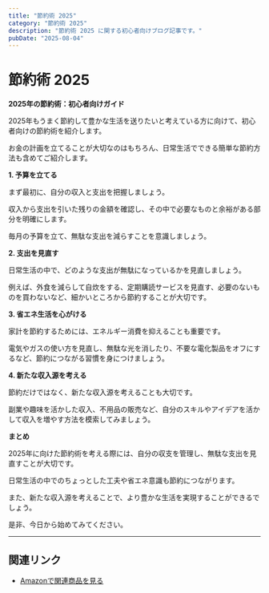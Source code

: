 ```yaml
---
title: "節約術 2025"
category: "節約術 2025"
description: "節約術 2025 に関する初心者向けブログ記事です。"
pubDate: "2025-08-04"
---
```


# 節約術 2025

**2025年の節約術：初心者向けガイド**

2025年もうまく節約して豊かな生活を送りたいと考えている方に向けて、初心者向けの節約術を紹介します。

お金の計画を立てることが大切なのはもちろん、日常生活でできる簡単な節約方法も含めてご紹介します。



**1. 予算を立てる**

まず最初に、自分の収入と支出を把握しましょう。

収入から支出を引いた残りの金額を確認し、その中で必要なものと余裕がある部分を明確にします。

毎月の予算を立て、無駄な支出を減らすことを意識しましょう。



**2. 支出を見直す**

日常生活の中で、どのような支出が無駄になっているかを見直しましょう。

例えば、外食を減らして自炊をする、定期購読サービスを見直す、必要のないものを買わないなど、細かいところから節約することが大切です。



**3. 省エネ生活を心がける**

家計を節約するためには、エネルギー消費を抑えることも重要です。

電気やガスの使い方を見直し、無駄な光を消したり、不要な電化製品をオフにするなど、節約につながる習慣を身につけましょう。



**4. 新たな収入源を考える**

節約だけではなく、新たな収入源を考えることも大切です。

副業や趣味を活かした収入、不用品の販売など、自分のスキルやアイデアを活かして収入を増やす方法を模索してみましょう。



**まとめ**

2025年に向けた節約術を考える際には、自分の収支を管理し、無駄な支出を見直すことが大切です。

日常生活の中でのちょっとした工夫や省エネ意識も節約につながります。

また、新たな収入源を考えることで、より豊かな生活を実現することができるでしょう。

是非、今日から始めてみてください。



---

## 関連リンク

- [Amazonで関連商品を見る](https://www.amazon.co.jp/s?k=%E7%AF%80%E7%B4%84%E8%A1%93+2025&tag=autowritehubai-22)
